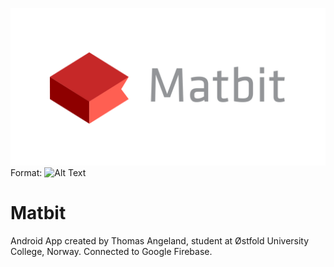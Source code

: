 ![GitHub Logo](matbit_logo.png)
Format: ![Alt Text](url)

# Matbit

Android App created by Thomas Angeland, student at Østfold University College, Norway. Connected to Google Firebase.
